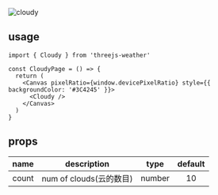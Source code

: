 ![cloudy](https://user-images.githubusercontent.com/6839576/83318092-191d4780-a264-11ea-9095-29d5ff180247.gif)

## usage

```tsx
import { Cloudy } from 'threejs-weather'

const CloudyPage = () => {
  return (
    <Canvas pixelRatio={window.devicePixelRatio} style={{ backgroundColor: '#3C4245' }}>
      <Cloudy />
    </Canvas>
  )
}
```

## props

| name  |          description          |  type  | default |
| :---: | :---------------------------: | :----: | :-----: |
| count |  num of clouds(云的数目)  | number |   10   |
